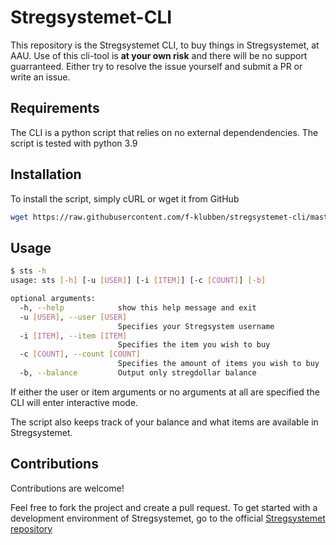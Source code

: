 # Stregsystemet-CLI

This repository is the Stregsystemet CLI, to buy things in Stregsystemet, at AAU.
Use of this cli-tool is **at your own risk** and there will be no support guarranteed. Either try to resolve the issue yourself and submit a PR or write an issue.
 
## Requirements

The CLI is a python script that relies on no external dependendencies. The script is tested with python 3.9

## Installation

To install the script, simply cURL or wget it from GitHub

```bash
wget https://raw.githubusercontent.com/f-klubben/stregsystemet-cli/master/main.py -O sts
```

## Usage

```bash
$ sts -h
usage: sts [-h] [-u [USER]] [-i [ITEM]] [-c [COUNT]] [-b]

optional arguments:
  -h, --help            show this help message and exit
  -u [USER], --user [USER]
                        Specifies your Stregsystem username
  -i [ITEM], --item [ITEM]
                        Specifies the item you wish to buy
  -c [COUNT], --count [COUNT]
                        Specifies the amount of items you wish to buy
  -b, --balance         Output only stregdollar balance
```
If either the user or item arguments or no arguments at all are specified the CLI will enter interactive mode.

The script also keeps track of your balance and what items are available in Stregsystemet.

## Contributions

Contributions are welcome!

Feel free to fork the project and create a pull request. 
To get started with a development environment of Stregsystemet, go to the official [Stregsystemet repository](https://github.com/f-klubben/stregsystemet)
